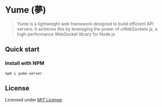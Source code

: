 # Yume (夢)

> Yume is a lightweight web framework designed to build efficient API servers. It achieves this by leveraging the power of uWebSockets.js, a high-performance WebSocket library for Node.js.

## Quick start

### Install with NPM

```
npm i yume-server
```

## License

Licensed under [MIT License](LICENSE).
